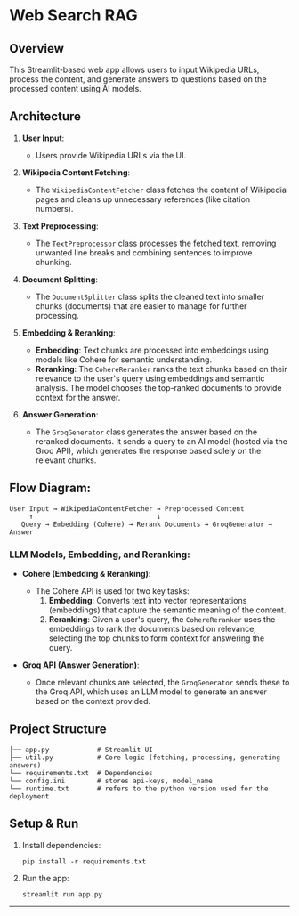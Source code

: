 # Web Search RAG

## Overview
This Streamlit-based web app allows users to input Wikipedia URLs, process the content, and generate answers to questions based on the processed content using AI models.

## Architecture

1. **User Input**:
   - Users provide Wikipedia URLs via the UI.

2. **Wikipedia Content Fetching**:
   - The `WikipediaContentFetcher` class fetches the content of Wikipedia pages and cleans up unnecessary references (like citation numbers).

3. **Text Preprocessing**:
   - The `TextPreprocessor` class processes the fetched text, removing unwanted line breaks and combining sentences to improve chunking.

4. **Document Splitting**:
   - The `DocumentSplitter` class splits the cleaned text into smaller chunks (documents) that are easier to manage for further processing.

5. **Embedding & Reranking**:
   - **Embedding**: Text chunks are processed into embeddings using models like Cohere for semantic understanding.
   - **Reranking**: The `CohereReranker` ranks the text chunks based on their relevance to the user's query using embeddings and semantic analysis. The model chooses the top-ranked documents to provide context for the answer.

6. **Answer Generation**:
   - The `GroqGenerator` class generates the answer based on the reranked documents. It sends a query to an AI model (hosted via the Groq API), which generates the response based solely on the relevant chunks.

## Flow Diagram:

```
User Input → WikipediaContentFetcher → Preprocessed Content
     ↑                               ↓
   Query → Embedding (Cohere) → Rerank Documents → GroqGenerator → Answer
```

### LLM Models, Embedding, and Reranking:
- **Cohere (Embedding & Reranking)**:
   - The Cohere API is used for two key tasks:
     1. **Embedding**: Converts text into vector representations (embeddings) that capture the semantic meaning of the content.
     2. **Reranking**: Given a user's query, the `CohereReranker` uses the embeddings to rank the documents based on relevance, selecting the top chunks to form context for answering the query.

- **Groq API (Answer Generation)**:
   - Once relevant chunks are selected, the `GroqGenerator` sends these to the Groq API, which uses an LLM model to generate an answer based on the context provided.

## Project Structure

```
├── app.py            # Streamlit UI
├── util.py           # Core logic (fetching, processing, generating answers)
└── requirements.txt  # Dependencies
└── config.ini        # stores api-keys, model_name
└── runtime.txt       # refers to the python version used for the deployment  
```

## Setup & Run

1. Install dependencies:
   ```
   pip install -r requirements.txt
   ```

2. Run the app:
   ```
   streamlit run app.py
   ```

---
